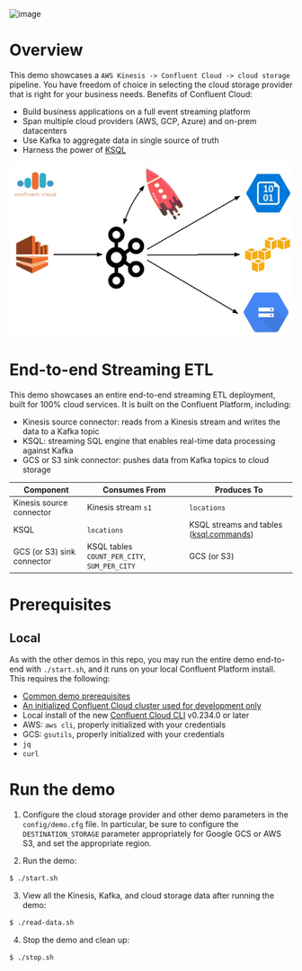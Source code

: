 ![image](../images/confluent-logo-300-2.png)

# Overview

This demo showcases a `AWS Kinesis -> Confluent Cloud -> cloud storage` pipeline.
You have freedom of choice in selecting the cloud storage provider that is right for your business needs.
Benefits of Confluent Cloud:

* Build business applications on a full event streaming platform
* Span multiple cloud providers (AWS, GCP, Azure) and on-prem datacenters
* Use Kafka to aggregate data in single source of truth
* Harness the power of [KSQL](https://www.confluent.io/product/ksql/?utm_source=github&utm_medium=demo&utm_campaign=ch.examples_type.community_content.kinesis)

![image](images/topology.jpg)

# End-to-end Streaming ETL

This demo showcases an entire end-to-end streaming ETL deployment, built for 100% cloud services.
It is built on the Confluent Platform, including:

* Kinesis source connector: reads from a Kinesis stream and writes the data to a Kafka topic
* KSQL: streaming SQL engine that enables real-time data processing against Kafka
* GCS or S3 sink connector: pushes data from Kafka topics to cloud storage

| Component                  | Consumes From             | Produces To             |
|----------------------------|---------------------------|-------------------------|
| Kinesis source connector   | Kinesis stream `s1`       | `locations`             |
| KSQL                       | `locations`               | KSQL streams and tables ([ksql.commands](ksql.commands)) |
| GCS (or S3) sink connector | KSQL tables `COUNT_PER_CITY`, `SUM_PER_CITY` | GCS (or S3)         |


# Prerequisites

## Local

As with the other demos in this repo, you may run the entire demo end-to-end with `./start.sh`, and it runs on your local Confluent Platform install.  This requires the following:

* [Common demo prerequisites](https://github.com/confluentinc/examples#prerequisites)
* [An initialized Confluent Cloud cluster used for development only](https://confluent.cloud?utm_source=github&utm_medium=demo&utm_campaign=ch.examples_type.community_content.kinesis)
* Local install of the new [Confluent Cloud CLI](https://docs.confluent.io/current/cloud/cli/install.html#ccloud-install-cli?utm_source=github&utm_medium=demo&utm_campaign=ch.examples_type.community_content.beginner-cloud) v0.234.0 or later
* AWS: `aws cli`, properly initialized with your credentials
* GCS: `gsutils`, properly initialized with your credentials
* `jq`
* `curl`


# Run the demo

1. Configure the cloud storage provider and other demo parameters in the `config/demo.cfg` file. In particular, be sure to configure the `DESTINATION_STORAGE` parameter appropriately for Google GCS or AWS S3, and set the appropriate region.

2. Run the demo:

```bash
$ ./start.sh
```

3. View all the Kinesis, Kafka, and cloud storage data after running the demo:

```bash
$ ./read-data.sh
```

4. Stop the demo and clean up:

```bash
$ ./stop.sh
```
